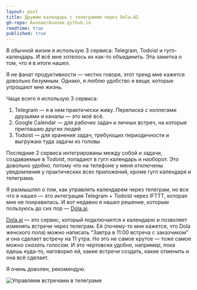 ```yaml
---
layout: post
title: Дружим календарь с телеграмом через Dola.AI
gh-repo: Avonae/Avonae.github.io
readtime: true
published: true
---
```


В обычной жизни я использую 3 сервиса: Telegram, Todoist и гугл-календарь. И всё мне хотелось их как-то объединить. Эта заметка о том, что я в итоге нашел.

Я не фанат продуктивности — честно говоря, этот тренд мне кажется довольно безумным. Однако, я люблю удобство и вещи, которые упрощают мне жизнь. 

Чаще всего я использую 3 сервиса:

1. Telegram — я в нем практически живу. Переписка с коллегами друзьями и каналы — это моё всё. 
2. Google Calendar — для рабочих задач и личных встреч, на которые приглашаю других людей
3. Todoist — для хранения задач, требующих периодичности и выгружаю туда задачи из головы

Последние 2 сервиса интегрированы между собой и задачи, создаваемые в Todoist, попадают в гугл календарь и наоборот. Это довольно удобно, потому что на телефоне у меня отключены уведомления у практических всех приложений, кроме гугл календаря и телеграма. 

Я размышлял о том, как управлять календарем через телеграм, но все что я нашел — это интеграция Telegram + Todoist через IFTTT, которая мне не понравилась. И вот недавно я нашел решение, которым пользуюсь до сих пор — [Dola.ai](https://heydola.com/). 

[Dola.ai](https://heydola.com/) — это сервис, который подключается к календарю и позволяет изменять встречи через телеграм. Ей (почему-то мне кажется, что Dola женского пола) можно написать “Завтра в 11:00 встреча с заказчиком” и она сделает встречу на 11 утра. Но это не самое крутое — тоже самое можно *сказать голосом.* И это чертовски удобно, например, пока едешь куда-то, наговорил ей, какие встречи создать, какие отменить и она всё сделает.

Я очень доволен, рекомендую.

![Управляем встречами в телеграме](https://github.com/Avonae/Blog3/assets/127596994/0feef427-7601-4bc3-ba7a-7c3e8f41ff98)